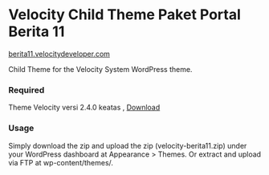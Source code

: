 Velocity Child Theme Paket Portal Berita 11
=================
[berita11.velocitydeveloper.com](https://berita11.velocitydeveloper.com/)

Child Theme for the Velocity System WordPress theme.

### Required
Theme Velocity versi 2.4.0 keatas , [Download](https://github.com/VelocityDeveloper/velocity/releases)

### Usage
Simply download the zip and upload the zip (velocity-berita11.zip) under your WordPress dashboard at Appearance > Themes. Or extract and upload via FTP at wp-content/themes/.

